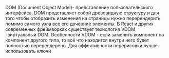 DOM (Document Object Model)- представление пользовательского интерфейса, DOM представляет собой древовидную структуру и для того чтобы отобразить изменения на страницы нужно перерендерить помимо самого узла все его дочерние элементы.
В React и других современных фреймворках существует технология VDOM -виртуальный DOM.
Особенности VDOM - если заменить компонент на компонент другого типа, то всё что находится внутри него будет полностью перерендерено.
Для эффективности перерисовки лучше использовать ключи
